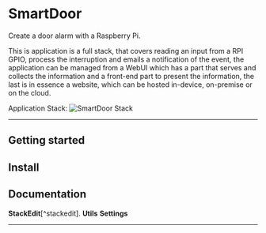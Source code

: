 # SmartDoor


Create a door alarm with a Raspberry Pi.

This is application is a full stack, that covers reading an input from a RPI GPIO, process the interruption and emails a notification of the event, the application can be managed from a WebUI which has a part that serves and collects the information and a front-end part to present the information, the last is in essence a website, which can be hosted in-device, on-premise or on the cloud.

Application Stack:
![SmartDoor Stack](https://lh3.googleusercontent.com/-4e-6XIQL06E/V5QkI47FaqI/AAAAAAAAN_w/Ubrj8HrCdQsWOfeD8LDXX1mkA8e3PltogCLcB/s0/stack.png "SmartDoor stack")


----------



Getting started
-----------------------------------------------------------

Install
-----------------------------------------------------------

Documentation
-----------------------------------------------------------

 **StackEdit**[^stackedit].  **Utils**  <i class="icon-cog"></i> **Settings**

----------
